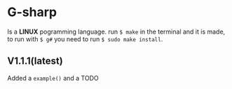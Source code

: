 # G-sharp
Is a **LINUX** pogramming language.
run ``$ make`` in the terminal and it is made, to run with ``$ g#`` you need to run ``$ sudo make install``.

## V1.1.1(latest)
Added a ``example()`` and a TODO